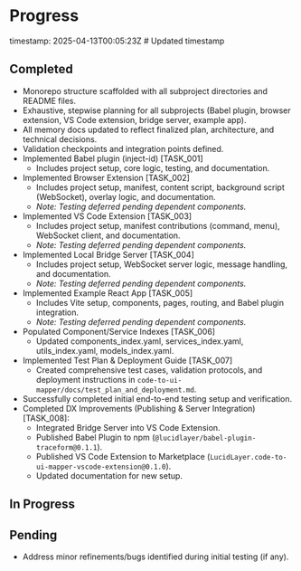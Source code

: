 # Progress
timestamp: 2025-04-13T00:05:23Z # Updated timestamp

## Completed
- Monorepo structure scaffolded with all subproject directories and README files.
- Exhaustive, stepwise planning for all subprojects (Babel plugin, browser extension, VS Code extension, bridge server, example app).
- All memory docs updated to reflect finalized plan, architecture, and technical decisions.
- Validation checkpoints and integration points defined.
- Implemented Babel plugin (inject-id) [TASK_001]
  - Includes project setup, core logic, testing, and documentation.
- Implemented Browser Extension [TASK_002]
  - Includes project setup, manifest, content script, background script (WebSocket), overlay logic, and documentation.
  - *Note: Testing deferred pending dependent components.*
- Implemented VS Code Extension [TASK_003]
  - Includes project setup, manifest contributions (command, menu), WebSocket client, and documentation.
  - *Note: Testing deferred pending dependent components.*
- Implemented Local Bridge Server [TASK_004]
  - Includes project setup, WebSocket server logic, message handling, and documentation.
  - *Note: Testing deferred pending dependent components.*
- Implemented Example React App [TASK_005]
  - Includes Vite setup, components, pages, routing, and Babel plugin integration.
  - *Note: Testing deferred pending dependent components.*
- Populated Component/Service Indexes [TASK_006]
  - Updated components_index.yaml, services_index.yaml, utils_index.yaml, models_index.yaml.
- Implemented Test Plan & Deployment Guide [TASK_007]
  - Created comprehensive test cases, validation protocols, and deployment instructions in `code-to-ui-mapper/docs/test_plan_and_deployment.md`.
- Successfully completed initial end-to-end testing setup and verification.
- Completed DX Improvements (Publishing & Server Integration) [TASK_008]:
  - Integrated Bridge Server into VS Code Extension.
  - Published Babel Plugin to npm (`@lucidlayer/babel-plugin-traceform@0.1.1`).
  - Published VS Code Extension to Marketplace (`LucidLayer.code-to-ui-mapper-vscode-extension@0.1.0`).
  - Updated documentation for new setup.

## In Progress

## Pending
- Address minor refinements/bugs identified during initial testing (if any).
